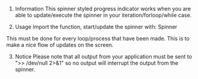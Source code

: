 1. Information
This spinner styled progress indicator works when you are able to update/execute the spinner in your iteration/forloop/while case.

2. Usage
Import the function, start/update the spinner with:
Spinner

This must be done for every loop/process that have been made. This is to make a nice flow of updates on the screen.

3. Notice
Please note that all output from your application must be sent to ">> /dev/null 2>&1" so no output will interrupt the output from the spinner.